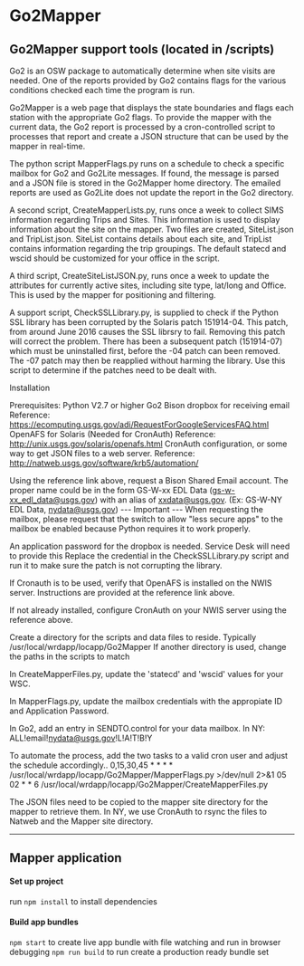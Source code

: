# Go2Mapper

## Go2Mapper support tools (located in /scripts)

Go2 is an OSW package to automatically determine when site visits are needed.
One of the reports provided by Go2 contains flags for the various conditions
checked each time the program is run.

Go2Mapper is a web page that displays the state boundaries and flags each station
with the appropriate Go2 flags.
To provide the mapper with the current data, the Go2 report is processed by a
cron-controlled script to processes that report and create a JSON structure that can be used
by the mapper in real-time.

The python script MapperFlags.py runs on a schedule to check a specific mailbox for 
Go2 and Go2Lite messages. If found, the message is parsed and a JSON file is stored
in the Go2Mapper home directory.
The emailed reports are used as Go2Lite does not update the report in the Go2 directory.


A second script, CreateMapperLists.py, runs once a week to collect SIMS information
regarding Trips and Sites. This information is used to display information about
the site on the mapper. Two files are created, SiteList.json and TripList.json.
SiteList contains details about each site, and TripList contains information 
regarding the trip groupings. 
The default statecd and wscid should be customized for your office in the script.


A third script, CreateSiteListJSON.py, runs once a week to update the attributes
for currently active sites, including site type, lat/long and Office. This is used by
the mapper for positioning and filtering.


A support script, CheckSSLLibrary.py, is supplied to check if the Python SSL library
has been corrupted by the Solaris patch 151914-04.  This patch, from around June 2016
causes the SSL librsry to fail.  Removing this patch will correct the problem. 
There has been a subsequent patch (151914-07) which must be uninstalled first, before
the -04 patch can been removed. The -07 patch may then be reapplied without harming the library.
Use this script to determine if the patches need to be dealt with.


Installation

Prerequisites:
   Python V2.7 or higher
   Go2
   Bison dropbox for receiving email
     Reference: https://ecomputing.usgs.gov/adi/RequestForGoogleServicesFAQ.html
   OpenAFS for Solaris (Needed for CronAuth)
     Reference: http://unix.usgs.gov/solaris/openafs.html
   CronAuth configuration, or some way to get JSON files to a web server.
     Reference: http://natweb.usgs.gov/software/krb5/automation/


Using the reference link above, request a Bison Shared Email account. 
   The proper name could be in the form GS-W-xx EDL Data (gs-w-xx_edl_data@usgs.gov)
   with an alias of xxdata@usgs.gov. (Ex: GS-W-NY EDL Data, nydata@usgs.gov)
     --- Important ---
   When requesting the mailbox, please request that the switch to allow "less secure apps"
   to the mailbox be enabled because Python requires it to work properly.

   An application password for the dropbox is needed. Service Desk will need to provide this
   Replace the credential in the CheckSSLLibrary.py script and run it to make sure
   the patch is not corrupting the library.

If Cronauth is to be used, verify that OpenAFS is installed on the NWIS server.
   Instructions are provided at the reference link above.

If not already installed, configure CronAuth on your NWIS server using the reference above.

Create a directory for the scripts and data files to reside. 
   Typically /usr/local/wrdapp/locapp/Go2Mapper
   If another directory is used, change the paths in the scripts to match

In CreateMapperFiles.py, update the 'statecd' and 'wscid' values for your WSC.

In MapperFlags.py, update the mailbox credentials with the appropiate ID and Application Password.

In Go2, add an entry in SENDTO.control for your data mailbox.
   In NY:  ALL!email!nydata@usgs.gov!L!A!T!B!Y

To automate the process, add the two tasks to a valid cron user and adjust the 
schedule accordingly.. 
   0,15,30,45 * * * *  /usr/local/wrdapp/locapp/Go2Mapper/MapperFlags.py >/dev/null 2>&1
   05 02 * * 6 /usr/local/wrdapp/locapp/Go2Mapper/CreateMapperFiles.py

The JSON files need to be copied to the mapper site directory for the mapper to retrieve them.
In NY, we use CronAuth to rsync the files to Natweb and the Mapper site directory.



----------
## Mapper application

####  Set up project
run `npm install` to install dependencies

#### Build app bundles
`npm start` to create live app bundle with file watching and run in browser debugging
`npm run build` to run create a production ready bundle set




